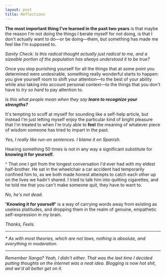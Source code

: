 ```yaml
---
layout: post
title: Reflections
---
```


**The most important thing I've learned in the past two years** is that maybe the reason I'm not doing the things I berate myself for not doing, is that I don't actually want to do—or be doing—them, but something has made me feel like I'm supposed to.

_Sanity Check: Is this radical thought actually just radical to me, and a sizeable portion of the population has always understood it to be true?_

Once you stop punishing yourself for all the things that at some point you determined were undesirable, something really wonderful starts to happen: you give yourself room to shift your attention—to the best of your ability while also taking into account personal context—to the things that you don't have to _try so hard_ to pay attention to.

_Is this what people mean when they say **learn to recognize your strengths?**_

It's tempting to scoff at myself for sounding like a self-help article, but instead I'm just letting myself enjoy the particular kind of bright pleasure that I'm treated to when I'm truly able to **feel** the meaning of whatever piece of wisdom someone has tried to impart in the past.

_Yes, I really like run-on sentences. I blame it on Spanish._

Hearing something 50 times is not in any way a significant substitute for **knowing it for yourself.**

^ That one I got from the longest conversation I'd ever had with my eldest half-brother. He sat in the wheelchair a car accident had temporarily confined him to, as we both made honest attempts to catch each other up on the lives we hadn't shared. I tried to talk him into quitting cigarettes, and he told me that you can't make someone quit, they have to want to.

_No, he's not dead._

**'Knowing it for yourself'** is a way of carrying words away from existing as useless platitudes, and dropping them in the realm of genuine, empathetic self-expression in my brain.

_Thanks, Feels._

---

*\** *As with most theories, which are not laws, nothing is absolute, and everything in moderation.*

---

_Remember Xanga? Yeah, I didn't either. That was the last time I decided putting thoughts on the internet was a neat idea. Blogging is now hot shit, and we'd all better get on it._
